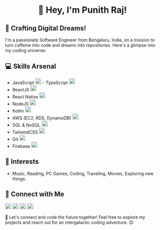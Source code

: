 <h1 align="center">👋 Hey, I'm Punith Raj!</h1>

## 🚀 Crafting Digital Dreams!

I'm a passionate Software Engineer from Bengaluru, India, on a mission to turn caffeine into code and dreams into repositories. Here's a glimpse into my coding universe:

## 💻 Skills Arsenal

- JavaScript <img src="https://simpleicons.org/icons/javascript.svg" width="20"/> - TypeScript <img src="https://simpleicons.org/icons/typescript.svg" width="20"/>
- ReactJS <img src="https://simpleicons.org/icons/react.svg" width="20"/>
- React Native <img src="https://simpleicons.org/icons/react.svg" width="20"/>
- NodeJS <img src="https://simpleicons.org/icons/nodedotjs.svg" width="20"/>
- Kotlin <img src="https://simpleicons.org/icons/kotlin.svg" width="20"/>
- AWS (EC2, RDS, DynamoDB) <img src="https://simpleicons.org/icons/amazonaws.svg" width="20"/>
- SQL & NoSQL <img src="https://simpleicons.org/icons/databricks.svg" width="20"/>
- TailwindCSS <img src="https://simpleicons.org/icons/tailwindcss.svg" width="20"/>
- Git <img src="https://simpleicons.org/icons/git.svg" width="20"/>
- Firebase <img src="https://simpleicons.org/icons/firebase.svg" width="20"/>

## 🌈 Interests

- Music, Reading, PC Games, Coding, Traveling, Movies, Exploring new things.

## 🔗 Connect with Me

[<img src="https://simpleicons.org/icons/linkedin.svg" width="20" height="20"/>](https://www.linkedin.com/in/punith-raj-t)
[<img src="https://simpleicons.org/icons/twitter.svg" width="20" height="20"/>](https://twitter.com/punithrajT21)
[<img src="https://simpleicons.org/icons/github.svg" width="20" height="20"/>](https://github.com/punithraj21)
[<img src="https://simpleicons.org/icons/codepen.svg" width="20" height="20"/>](https://punith.bio.link)


🚀 Let's connect and code the future together! Feel free to explore my projects and reach out for an intergalactic coding adventure. 😊
